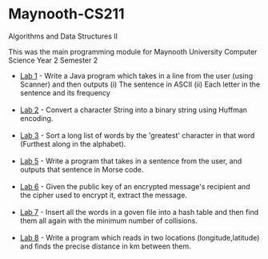 # Maynooth-CS211
Algorithms and Data Structures II 

This was the main programming module for Maynooth University Computer Science Year 2 Semester 2

<ul>
    <li><a href="https://github.com/FMCDB/Maynooth-CS211/blob/master/Lab1.java">Lab 1</a> - Write a Java program which takes in a line from the user (using Scanner) and then outputs (i) The sentence in ASCII (ii) Each letter in the sentence and its frequency</li><br>
    <li><a href="https://github.com/FMCDB/Maynooth-CS211/blob/master/Lab2.java">Lab 2</a> - Convert a character String into a binary string using Huffman encoding.</li><br>
  <li><a href="https://github.com/FMCDB/Maynooth-CS211/blob/master/Lab3.java">Lab 3</a> - Sort a long list of words by the 'greatest' character in that word (Furthest along in the alphabet).</li><br>
  <li><a href="https://github.com/FMCDB/Maynooth-CS211/blob/master/Lab5.java">Lab 5</a> - Write a program that takes in a sentence from the user, and outputs that sentence in Morse code. </li><br>
  <li><a href="https://github.com/FMCDB/Maynooth-CS211/blob/master/Lab6.java">Lab 6</a> - Given the public key of an encrypted message's recipient and the cipher used to encrypt it, extract the message.</li><br>
  <li><a href="https://github.com/FMCDB/Maynooth-CS211/blob/master/Lab7.java">Lab 7</a> - Insert all the words in a goven file into a hash table and then find them all again with the minimum number of collisions.</li><br>
  <li><a href="https://github.com/FMCDB/Maynooth-CS211/blob/master/Lab8.java">Lab 8</a> - Write a program which reads in two locations (longitude,latitude) and finds the precise distance in km between them.</li>
  </ul>
